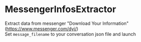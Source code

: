 # MessengerInfosExtractor

Extract data from messenger  "Download Your Information" (https://www.messenger.com/dyi/)   
Set `message_filename` to your conversation json file and launch
